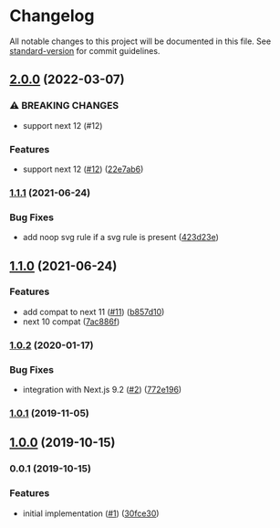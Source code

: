 # Changelog

All notable changes to this project will be documented in this file. See [standard-version](https://github.com/conventional-changelog/standard-version) for commit guidelines.

## [2.0.0](https://github.com/moxystudio/next-webpack-oneof/compare/v1.1.1...v2.0.0) (2022-03-07)


### ⚠ BREAKING CHANGES

* support next 12 (#12)

### Features

* support next 12 ([#12](https://github.com/moxystudio/next-webpack-oneof/issues/12)) ([22e7ab6](https://github.com/moxystudio/next-webpack-oneof/commit/22e7ab6d5473acf0670f943ea1ab176abae4e518))

### [1.1.1](https://github.com/moxystudio/next-webpack-oneof/compare/v1.1.0...v1.1.1) (2021-06-24)


### Bug Fixes

* add noop svg rule if a svg rule is present ([423d23e](https://github.com/moxystudio/next-webpack-oneof/commit/423d23e7ef33cef7b467e85ced5efb23e6cc2457))

## [1.1.0](https://github.com/moxystudio/next-webpack-oneof/compare/v1.0.2...v1.1.0) (2021-06-24)


### Features

* add compat to next 11 ([#11](https://github.com/moxystudio/next-webpack-oneof/issues/11)) ([b857d10](https://github.com/moxystudio/next-webpack-oneof/commit/b857d10ea9b5e4d9efbabdc9b3ae8ed253e1f960))
* next 10 compat ([7ac886f](https://github.com/moxystudio/next-webpack-oneof/commit/7ac886f5d0d4c883e735e3cd54384b929b6231f3))

### [1.0.2](https://github.com/moxystudio/next-webpack-oneof/compare/v1.0.1...v1.0.2) (2020-01-17)


### Bug Fixes

* integration with Next.js 9.2 ([#2](https://github.com/moxystudio/next-webpack-oneof/issues/2)) ([772e196](https://github.com/moxystudio/next-webpack-oneof/commit/772e19639c0b5cb0bf152e8997438b9d937a21e0))

### [1.0.1](https://github.com/moxystudio/next-webpack-oneof/compare/v1.0.0...v1.0.1) (2019-11-05)

## [1.0.0](https://github.com/moxystudio/next-webpack-oneof/compare/v0.0.1...v1.0.0) (2019-10-15)

### 0.0.1 (2019-10-15)


### Features

* initial implementation ([#1](https://github.com/moxystudio/next-webpack-oneof/issues/1)) ([30fce30](https://github.com/moxystudio/next-webpack-oneof/commit/30fce30))
